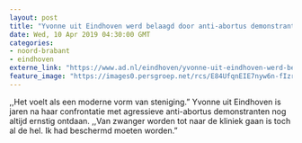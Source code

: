 ```yaml
---
layout: post
title: "Yvonne uit Eindhoven werd belaagd door anti-abortus demonstranten"
date: Wed, 10 Apr 2019 04:30:00 GMT
categories: 
- noord-brabant 
- eindhoven 
externe_link: "https://www.ad.nl/eindhoven/yvonne-uit-eindhoven-werd-belaagd-door-anti-abortus-demonstranten~a149c9d8/"
feature_image: "https://images0.persgroep.net/rcs/E84UfqnEIE7nyw6n-fIzrkLj72k/diocontent/145161702/_fitwidth/400/?appId=21791a8992982cd8da851550a453bd7f&quality=0.7"
---
```


,,Het voelt als een moderne vorm van steniging.” Yvonne uit Eindhoven is jaren na haar confrontatie met agressieve anti-abortus demonstranten nog altijd ernstig ontdaan. ,,Van zwanger worden tot naar de kliniek gaan is toch al de hel. Ik had beschermd moeten worden.”
